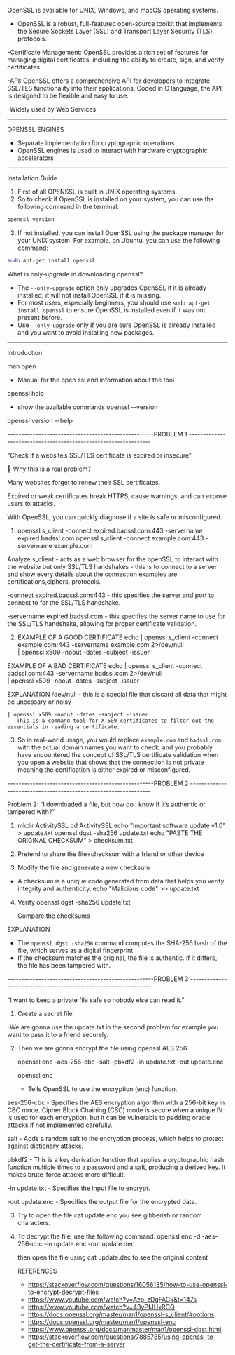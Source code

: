 OpenSSL is available for UNIX, Windows, and macOS operating systems.

- OpenSSL is a robust, full-featured open-source toolkit that implements the Secure Sockets Layer (SSL) and Transport Layer Security (TLS) protocols.

-Certificate Management: OpenSSL provides a rich set of features for managing digital certificates, including the ability to create, sign, and verify certificates. 

-API: OpenSSL offers a comprehensive API for developers to integrate SSL/TLS functionality into their applications. Coded in C language, the API is designed to be flexible and easy to use.

-Widely used by Web Services

------------------------------------------------------------------------------------------------------------------------

OPENSSL ENGINES

- Separate implementation for cryptographic operations 
- OpenSSL engines is used to interact with hardware cryptographic accelerators


------------------------------------------------------------------------------------------------------------------------

Installation Guide

1. First of all OPENSSL is built in UNIX operating systems.
2. So to check if OpenSSL is installed on your system, you can use the following command in the terminal:

```bash
openssl version
```
3. If not installed, you can install OpenSSL using the package manager for your UNIX system. For example, on Ubuntu, you can use the following command:

  ```bash
  sudo apt-get install openssl
  ```

  What is only-upgrade in downloading openssl?
  - The `--only-upgrade` option only upgrades OpenSSL if it is already installed; it will not install OpenSSL if it is missing.
  - For most users, especially beginners, you should use `sudo apt-get install openssl` to ensure OpenSSL is installed even if it was not present before.
  - Use `--only-upgrade` only if you are sure OpenSSL is already installed and you want to avoid installing new packages.


------------------------------------------------------------------------------------------------------------------------
Introduction

man open
 - Manual for the open ssl and information about the tool

openssl help
- show the available commands
openssl --version

openssl version --help


----------------------------------------------------PROBLEM 1 ----------------------------------------------------------------

“Check if a website’s SSL/TLS certificate is expired or insecure”

🧩 Why this is a real problem?

Many websites forget to renew their SSL certificates.

Expired or weak certificates break HTTPS, cause warnings, and can expose users to attacks.

With OpenSSL, you can quickly diagnose if a site is safe or misconfigured.




1. openssl s_client -connect expired.badssl.com:443 -servername expired.badssl.com
   openssl s_client -connect example.com:443 -servername example.com

Analyze
  s_client 
    - acts as a web browser for the openSSL to interact with the website but only SSL/TLS handshakes
    - this is to connect to a server and show every details about the connection examples are certifications,ciphers, protocols.

  -connect expired.badssl.com:443
    - this specifies the server and port to connect to for the SSL/TLS handshake.

  -servername expired.badssl.com
    - this specifies the server name to use for the SSL/TLS handshake, allowing for proper certificate validation.


2. EXAMPLE OF A GOOD CERTIFICATE
  echo | openssl s_client -connect example.com:443 -servername example.com 2>/dev/null \
  | openssl x509 -noout -dates -subject -issuer

  EXAMPLE OF A BAD CERTIFICATE
  echo | openssl s_client -connect badssl.com:443 -servername badssl.com 2>/dev/null \
  | openssl x509 -noout -dates -subject -issuer


  EXPLANATION
    /dev/null
     - this is a special file that discard all data that might be uncessary or noisy

    | openssl x509 -noout -dates -subject -issuer
     - This is a command tool for X.509 certificates to filter out the essentials in reading a certificate.

  3.  So in real-world usage, you would replace `example.com` and `badssl.com` with the actual domain names you want to check.
      and you probably have encountered the concept of SSL/TLS certificate validation when you open a website that shows that the connection 
      is not private meaning the certification is either expired or misconfigured.




----------------------------------------------------PROBLEM 2 ----------------------------------------------------------------

Problem 2: “I downloaded a file, but how do I know if it’s authentic or tampered with?” 


1. mkdir ActivitySSL
   cd ActivitySSL
   echo "Important software update v1.0" > update.txt
   openssl dgst -sha256 update.txt
   echo "PASTE THE ORIGINAL CHECKSUM" > checksum.txt

2. Pretend to share the file+checksum with a friend or other device


3. Modify the file and generate a new checksum
  - A checksum is a unique code generated from data that helps you verify integrity and authenticity.
  echo "Malicious code" >> update.txt

4. Verify
  openssl dgst -sha256 update.txt

   Compare the checksums

EXPLANATION
  - The `openssl dgst -sha256` command computes the SHA-256 hash of the file, which serves as a digital fingerprint.
  - If the checksum matches the original, the file is authentic. If it differs, the file has been tampered with.


----------------------------------------------------PROBLEM 3 ----------------------------------------------------------------


“I want to keep a private file safe so nobody else can read it.”


1.  Create a secret file

  -We are gonna use the update.txt in the second problem for example you want to pass it to a friend securely.


2. Then we are gonna encrypt the file using openssl AES 256

   openssl enc -aes-256-cbc -salt -pbkdf2 -in update.txt -out update.enc


   openssl enc
    - Tells OpenSSL to use the encryption (enc) function.

  aes-256-cbc
    - Specifies the AES encryption algorithm with a 256-bit key in CBC mode. Cipher Block Chaining (CBC) mode is secure when a unique IV is used for each encryption, but it can be vulnerable to padding oracle attacks if not implemented carefully.

  salt
    - Adds a random salt to the encryption process, which helps to protect against dictionary attacks.

  pbkdf2
    - This is a key derivation function that applies a cryptographic hash function multiple times to a password and a salt, producing a derived key. It makes brute-force attacks more difficult.

  -in update.txt
    - Specifies the input file to encrypt.

  -out update.enc
    - Specifies the output file for the encrypted data.

3. Try to open the file cat update.enc you see gibberish or random characters.

4. To decrypt the file, use the following command:
   openssl enc -d -aes-256-cbc -in update.enc -out update.dec

   then open the file using cat update.dec to see the original content





   REFERENCES

   - https://stackoverflow.com/questions/16056135/how-to-use-openssl-to-encrypt-decrypt-files
   - https://www.youtube.com/watch?v=Azp_zDgFAGk&t=147s
   - https://www.youtube.com/watch?v=43yPfJUxRCQ 
   - https://docs.openssl.org/master/man1/openssl-s_client/#options
   - https://docs.openssl.org/master/man1/openssl-enc
   - https://www.openssl.org/docs/manmaster/man1/openssl-dgst.html
   - https://stackoverflow.com/questions/7885785/using-openssl-to-get-the-certificate-from-a-server


